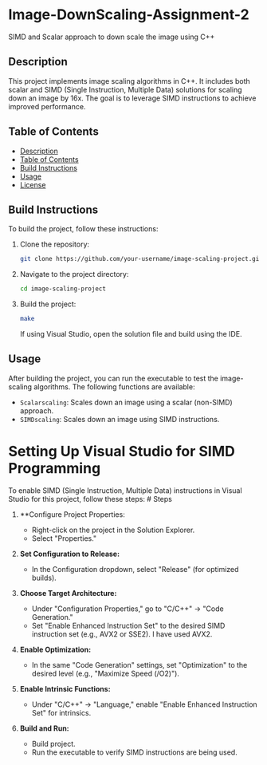 # Image-DownScaling-Assignment-2
SIMD and Scalar approach to down scale the image using C++
## Description

This project implements image scaling algorithms in C++. It includes both scalar and SIMD (Single Instruction, Multiple Data) solutions for scaling down an image by 16x. The goal is to leverage SIMD instructions to achieve improved performance.

## Table of Contents

- [Description](#description)
- [Table of Contents](#table-of-contents)
- [Build Instructions](#build-instructions)
- [Usage](#usage)
- [License](#license)

## Build Instructions

To build the project, follow these instructions:

1. Clone the repository:

    ```bash
    git clone https://github.com/your-username/image-scaling-project.git
    ```

2. Navigate to the project directory:

    ```bash
    cd image-scaling-project
    ```

3. Build the project:

    ```bash
    make
    ```

    If using Visual Studio, open the solution file and build using the IDE.

## Usage

After building the project, you can run the executable to test the image-scaling algorithms. The following functions are available:

- `Scalarscaling`: Scales down an image using a scalar (non-SIMD) approach.
- `SIMDscaling`: Scales down an image using SIMD instructions.

# Setting Up Visual Studio for SIMD Programming

To enable SIMD (Single Instruction, Multiple Data) instructions in Visual Studio for this project, follow these steps:                                                   # Steps

1. **Configure Project Properties:
   - Right-click on the project in the Solution Explorer.
   - Select "Properties."

2. **Set Configuration to Release:**
   - In the Configuration dropdown, select "Release" (for optimized builds).

3. **Choose Target Architecture:**
   - Under "Configuration Properties," go to "C/C++" -> "Code Generation."
   - Set "Enable Enhanced Instruction Set" to the desired SIMD instruction set (e.g., AVX2 or SSE2). I have used AVX2. 

4. **Enable Optimization:**
   - In the same "Code Generation" settings, set "Optimization" to the desired level (e.g., "Maximize Speed (/O2)").

5. **Enable Intrinsic Functions:**
   - Under "C/C++" -> "Language," enable "Enable Enhanced Instruction Set" for intrinsics.


7. **Build and Run:**
   - Build project.
   - Run the executable to verify SIMD instructions are being used.

